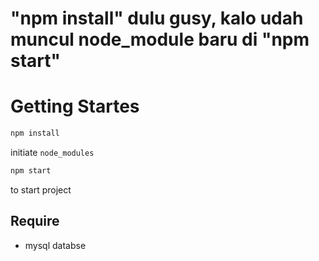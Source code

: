 # "npm install" dulu gusy, kalo udah muncul node_module baru di "npm start"

# Getting Startes

```bash
npm install
```
initiate ```node_modules```

```bash
npm start
```
to start project

## Require
- mysql databse
